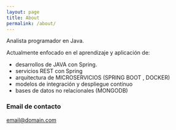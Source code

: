 ```yaml
---
layout: page
title: About
permalink: /about/
---
```


Analista programador en Java.

Actualmente enfocado en el aprendizaje y aplicación de:

- desarrollos de JAVA con Spring.
- servicios REST con Spring
- arquitectura de MICROSERVICIOS (SPRING BOOT , DOCKER)
- modelos de integración y despliegue contínuo
- bases de datos no relacionales (MONGODB)


### Email de contacto

[email@domain.com](mailto:martindelacruzdelgado83@gmail.com)